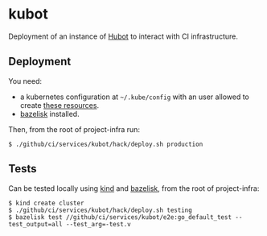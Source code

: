 # kubot

Deployment of an instance of [Hubot] to interact with CI infrastructure.

## Deployment

You need:
* a kubernetes configuration at `~/.kube/config` with an user allowed to
create [these resources](./manifests).
* [bazelisk] installed.

Then, from the root of project-infra run:
```
$ ./github/ci/services/kubot/hack/deploy.sh production
```

## Tests

Can be tested locally using [kind] and [bazelisk], from the root of project-infra:
```
$ kind create cluster
$ ./github/ci/services/kubot/hack/deploy.sh testing
$ bazelisk test //github/ci/services/kubot/e2e:go_default_test --test_output=all --test_arg=-test.v
```

[gitops rules]: https://github.com/adobe/rules_gitops#:~:text=Bazel%20GitOps%20Rules,kustomize%20overlays%20for%20their%20services.
[Hubot]: https://github.com/hubotio/hubot
[kind]: https://github.com/kubernetes-sigs/kind
[bazelisk]: https://github.com/bazelbuild/bazelisk
